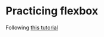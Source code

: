 # Practicing flexbox
Following [this tutorial](https://www.internetingishard.com/html-and-css/flexbox/)